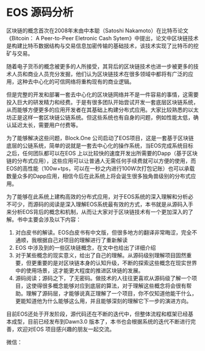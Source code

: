 # EOS 源码分析

区块链的概念首次在2008年末由中本聪（Satoshi Nakamoto）在比特币论文《Bitcoin： A Peer-to-Peer Eletronic Cash Sytem》中提出，论文中区块链技术是构建比特币数据结构与交易信息加密传输的基础技术，该技术实现了比特币的挖矿与交易。  

随着电子货币的概念被更多的人所接受，其背后的区块链技术也进一步被更多的技术人员和商业人员充分发掘，他们认为区块链技术在很多领域中都将有广泛的应用，这种去中心化的可信网络将重构现有的商业逻辑。

但是完整的开发和部署一套去中心化的区块链网络并不是一件容易的事情，这需要投入巨大的研发精力和经费。于是有很多团队开始尝试开发一套底层区块链系统，从而能够方便更多的应用开发者在其基础上构建分布式应用。大家比较熟悉的以太坊正是这样一套区块链公链系统。但这些系统也有自身的问题，例如性能太低，确认延迟太长，需要用户付费等。  

为了能够解决这些问题，Block.One 公司启动了EOS项目，这是一套基于区块链底层的公链系统，简单的说就是一套去中心化的操作系统，当EOS完成系统目标之后，任何团队都可以在EOS 上以比较快的速度开发出所需要的Dapp（基于区块链的分布式应用），这些应用可以让普通人无需任何手续费就可以方便的使用，而EOS的高性能（100w+tps，可以在一秒之内进行100W次打包记账）也可以承载数量众多的Dapp应用，相信今后在此系统上将会诞生很多独角兽级别的分布式应用。  

为了能够在此系统上建构高效的分布式应用，对于EOS系统的深入理解和分析必不可少，而源码的阅读是深入理解EOS系统最有效的方式，本书就是从源码入手来分析EOS背后的概念和机制，从而让大家对于区块链技术有一个更加深入的了解。书中主要会涉及以下内容：

1.  对白皮书的解读。EOS白皮书有中文版，但很多地方的翻译非常晦涩，完全不通顺，我根据自己对项目的理解进行了重新解读  
2.  EOS 中涉及到的一些区块链概念，在文中也给出了详细介绍
3.  对于某些概念的现实意义，给出了自己的理解。从源码级别理解项目固然重要，但更重要的是对区块链本身的认知升级，不断的探索这些概念在现实世界中的使用场景，这才能更大程度的推进区块链的发展。
4.  源码阅读；源码之下，了无密码。做技术的人往往更喜欢从源码级了解一个项目，这使得很多概念能够对应到底层的算法，对于理解这些概念将会很有帮助。理解了源码层，才能够说真正理解了一个项目，你不仅知道他能干什么，更能知道他为什么能够这么用，并且能够深刻的理解它下一步的演进方向。


目前EOS还处于开发阶段，源代码还在不断的迭代中，但整体流程和框架已经基本成型，目前已经发布到Dawn3.0 版本了，本书也会根据系统的迭代不断进行完善，欢迎对EOS 项目感兴趣的朋友一起交流。

微信：

